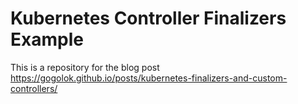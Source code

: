 # Kubernetes Controller Finalizers Example

This is a repository for the blog post https://gogolok.github.io/posts/kubernetes-finalizers-and-custom-controllers/
